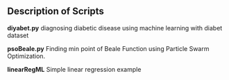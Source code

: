 ## Description of Scripts

**diyabet.py** 
diagnosing diabetic disease using machine learning with diabet dataset 

**psoBeale.py**
Finding min point of Beale Function using Particle Swarm Optimization.

**linearRegML**
Simple linear regression example
